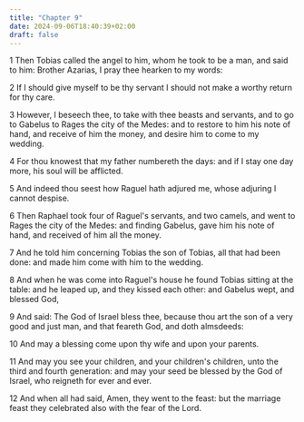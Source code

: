 ```yaml
---
title: "Chapter 9"
date: 2024-09-06T18:40:39+02:00
draft: false
---
```




1 Then Tobias called the angel to him, whom he took to be a man, and said to him: Brother Azarias, I pray thee hearken to my words:

2 If I should give myself to be thy servant I should not make a worthy return for thy care.

3 However, I beseech thee, to take with thee beasts and servants, and to go to Gabelus to Rages the city of the Medes: and to restore to him his note of hand, and receive of him the money, and desire him to come to my wedding.

4 For thou knowest that my father numbereth the days: and if I stay one day more, his soul will be afflicted.

5 And indeed thou seest how Raguel hath adjured me, whose adjuring I cannot despise.

6 Then Raphael took four of Raguel's servants, and two camels, and went to Rages the city of the Medes: and finding Gabelus, gave him his note of hand, and received of him all the money.

7 And he told him concerning Tobias the son of Tobias, all that had been done: and made him come with him to the wedding.

8 And when he was come into Raguel's house he found Tobias sitting at the table: and he leaped up, and they kissed each other: and Gabelus wept, and blessed God,

9 And said: The God of Israel bless thee, because thou art the son of a very good and just man, and that feareth God, and doth almsdeeds:

10 And may a blessing come upon thy wife and upon your parents.

11 And may you see your children, and your children's children, unto the third and fourth generation: and may your seed be blessed by the God of Israel, who reigneth for ever and ever.

12 And when all had said, Amen, they went to the feast: but the marriage feast they celebrated also with the fear of the Lord.

